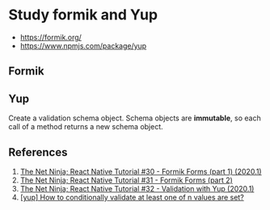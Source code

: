 # Study formik and Yup

- https://formik.org/
- https://www.npmjs.com/package/yup

## Formik

## Yup

Create a validation schema object. Schema objects are **immutable**, so each call of a method returns a new schema object.

## References

1. [The Net Ninja; React Native Tutorial #30 - Formik Forms (part 1) (2020.1)](https://youtu.be/t4Q1s8WntlA)
2. [The Net Ninja; React Native Tutorial #31 - Formik Forms (part 2)](https://youtu.be/urzVC5Zr-JM)
3. [The Net Ninja; React Native Tutorial #32 - Validation with Yup (2020.1)](https://youtu.be/ftLy78R8xrg)
4. [[yup] How to conditionally validate at least one of n values are set?](https://github.com/jquense/yup/issues/176)
